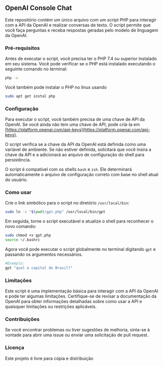 ## OpenAI Console Chat

Este repositório contém um único arquivo com um script PHP para interagir com a API da OpenAI e realizar conversas de texto. O script permite que você faça perguntas e receba respostas geradas pelo modelo de linguagem da OpenAI.

### Pré-requisitos

Antes de executar o script, você precisa ter o PHP 7.4 ou superior instalado em seu sistema. Você pode verificar se o PHP está instalado executando o seguinte comando no terminal:
```bash
php -v
```

Você também pode instalar o PHP no linux usando 
```bash
sudo apt get instal php
```

### Configuração
Para executar o script, você também precisa de uma chave de API da OpenAI. Se você ainda não tem uma chave de API, pode criá-la em [https://platform.openai.com/api-keys](https://platform.openai.com/api-keys).

O script verifica se a chave da API da OpenAI está definida como uma variável de ambiente. Se não estiver definida, solicitará que você insira a chave da API e a adicionará ao arquivo de configuração do shell para persistência.

O script é compatível com os shells `bash` e `zsh`. Ele determinará automaticamente o arquivo de configuração correto com base no shell atual do usuário.

### Como usar

Crie o link simbólico para o script no diretório `/usr/local/bin`:
```bash
sudo ln -s "$(pwd)/gpt.php" /usr/local/bin/gpt
```

Em seguida, torne o script executável e atualize o shell para reconhecer o novo comando:
```bash
sudo chmod +x gpt.php
source ~/.bashrc
```

Agora você pode executar o script globalmente no terminal digitando `gpt` e passando os argumentos necessários.
```bash
#Exemplo:
gpt "qual a capital do Brasil?"
```

### Limitações

Este script é uma implementação básica para interagir com a API da OpenAI e pode ter algumas limitações. Certifique-se de revisar a documentação da OpenAI para obter informações detalhadas sobre como usar a API e quaisquer limitações ou restrições aplicáveis.

### Contribuições

Se você encontrar problemas ou tiver sugestões de melhoria, sinta-se à vontade para abrir uma issue ou enviar uma solicitação de pull request.

### Licença

Este projeto é livre para cópia e distribuição
